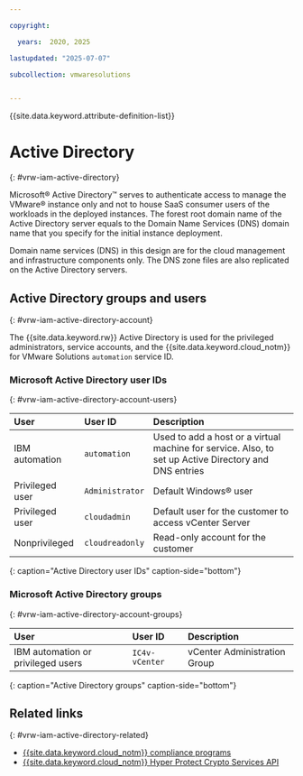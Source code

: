 ```yaml
---

copyright:

  years:  2020, 2025

lastupdated: "2025-07-07"

subcollection: vmwaresolutions


---
```


{{site.data.keyword.attribute-definition-list}}

# Active Directory
{: #vrw-iam-active-directory}



Microsoft® Active Directory™ serves to authenticate access to manage the VMware® instance only and not to house SaaS consumer users of the workloads in the deployed instances. The forest root domain name of the Active Directory server equals to the Domain Name Services (DNS) domain name that you specify for the initial instance deployment.

Domain name services (DNS) in this design are for the cloud management and infrastructure components only. The DNS zone files are also replicated on the Active Directory servers.

## Active Directory groups and users
{: #vrw-iam-active-directory-account}

The {{site.data.keyword.rw}} Active Directory is used for the privileged administrators, service accounts, and the {{site.data.keyword.cloud_notm}} for VMware Solutions `automation` service ID.

### Microsoft Active Directory user IDs
{: #vrw-iam-active-directory-account-users}

| User     | User ID       | Description |
|:---------|:------------- |:------------|
| IBM automation     | `automation`    | Used to add a host or a virtual machine for service. Also, to set up Active Directory and DNS entries |
| Privileged user | `Administrator` | Default Windows® user |
| Privileged user | `cloudadmin`    | Default user for the customer to access vCenter Server |
| Nonprivileged | `cloudreadonly` | Read-only account for the customer |
{: caption="Active Directory user IDs" caption-side="bottom"}

### Microsoft Active Directory groups
{: #vrw-iam-active-directory-account-groups}

| User     | User ID       | Description |
|:---------|:------------- |:------------|
| IBM automation or privileged users | `IC4v-vCenter` | vCenter Administration Group |
{: caption="Active Directory groups" caption-side="bottom"}

## Related links
{: #vrw-iam-active-directory-related}

* [{{site.data.keyword.cloud_notm}} compliance programs](https://www.ibm.com/cloud/compliance)
* [{{site.data.keyword.cloud_notm}} Hyper Protect Crypto Services API](/apidocs/hs-crypto)
